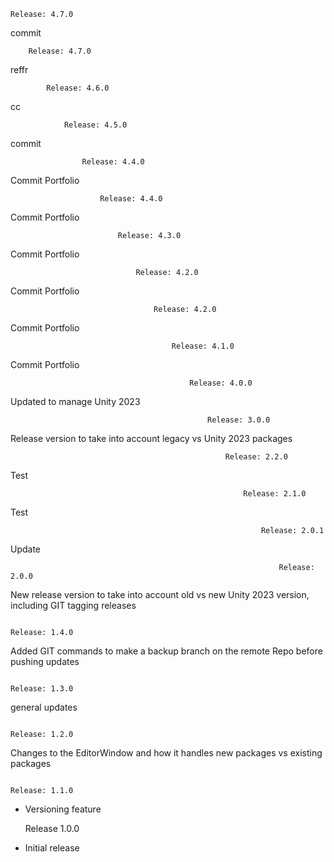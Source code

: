     Release: 4.7.0

commit

        Release: 4.7.0

reffr

            Release: 4.6.0

cc

                Release: 4.5.0

commit

                    Release: 4.4.0

Commit Portfolio

                        Release: 4.4.0

Commit Portfolio

                            Release: 4.3.0

Commit Portfolio

                                Release: 4.2.0

Commit Portfolio

                                    Release: 4.2.0

Commit Portfolio

                                        Release: 4.1.0

Commit Portfolio

                                            Release: 4.0.0

Updated to manage Unity 2023

                                                Release: 3.0.0

Release version to take into account legacy vs Unity 2023 packages

                                                    Release: 2.2.0

Test

                                                        Release: 2.1.0

Test

                                                            Release: 2.0.1

Update

                                                                Release: 2.0.0

New release version to take into account old vs new Unity 2023 version, including GIT tagging releases

                                                                    Release: 1.4.0

Added GIT commands to make a backup branch on the remote Repo before pushing updates

                                                                        Release: 1.3.0

general updates

                                                                            Release: 1.2.0

Changes to the EditorWindow and how it handles new packages vs existing packages

                                                                                Release: 1.1.0

- Versioning feature 


	Release 1.0.0
	
- Initial release
	
	
